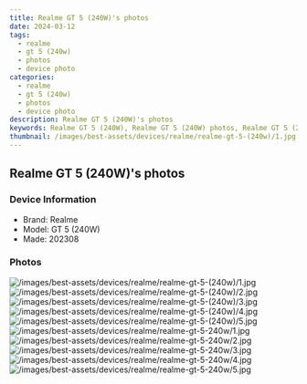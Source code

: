 ```yaml
---
title: Realme GT 5 (240W)'s photos
date: 2024-03-12
tags: 
  - realme
  - gt 5 (240w)
  - photos
  - device photo
categories: 
  - realme
  - gt 5 (240w)
  - photos
  - device photo
description: Realme GT 5 (240W)'s photos
keywords: Realme GT 5 (240W), Realme GT 5 (240W) photos, Realme GT 5 (240W) device photo
thumbnail: /images/best-assets/devices/realme/realme-gt-5-(240w)/1.jpg
---
```


## Realme GT 5 (240W)'s photos

### Device Information

- Brand: Realme
- Model: GT 5 (240W)
- Made: 202308

### Photos

![/images/best-assets/devices/realme/realme-gt-5-(240w)/1.jpg](/images/best-assets/devices/realme/realme-gt-5-(240w)/1.jpg)
![/images/best-assets/devices/realme/realme-gt-5-(240w)/2.jpg](/images/best-assets/devices/realme/realme-gt-5-(240w)/2.jpg)
![/images/best-assets/devices/realme/realme-gt-5-(240w)/3.jpg](/images/best-assets/devices/realme/realme-gt-5-(240w)/3.jpg)
![/images/best-assets/devices/realme/realme-gt-5-(240w)/4.jpg](/images/best-assets/devices/realme/realme-gt-5-(240w)/4.jpg)
![/images/best-assets/devices/realme/realme-gt-5-(240w)/5.jpg](/images/best-assets/devices/realme/realme-gt-5-(240w)/5.jpg)
![/images/best-assets/devices/realme/realme-gt-5-240w/1.jpg](/images/best-assets/devices/realme/realme-gt-5-240w/1.jpg)
![/images/best-assets/devices/realme/realme-gt-5-240w/2.jpg](/images/best-assets/devices/realme/realme-gt-5-240w/2.jpg)
![/images/best-assets/devices/realme/realme-gt-5-240w/3.jpg](/images/best-assets/devices/realme/realme-gt-5-240w/3.jpg)
![/images/best-assets/devices/realme/realme-gt-5-240w/4.jpg](/images/best-assets/devices/realme/realme-gt-5-240w/4.jpg)
![/images/best-assets/devices/realme/realme-gt-5-240w/5.jpg](/images/best-assets/devices/realme/realme-gt-5-240w/5.jpg)
